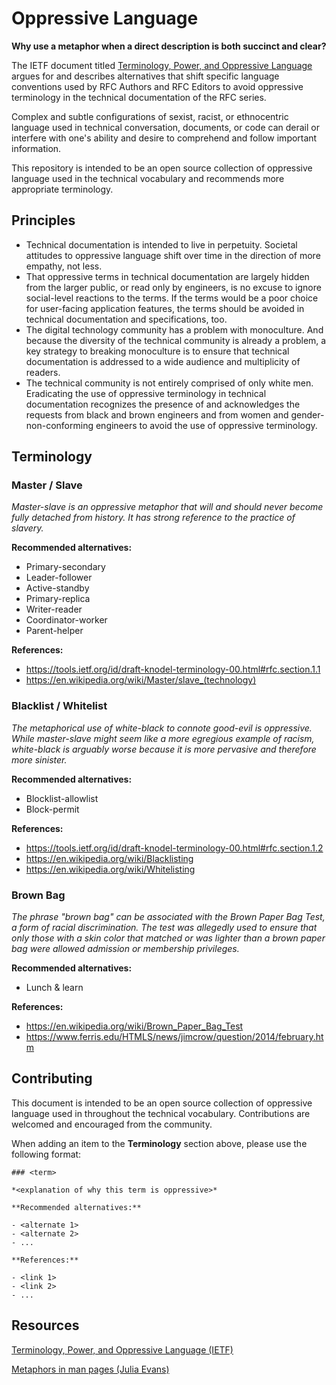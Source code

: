# Oppressive Language

**Why use a metaphor when a direct description is both succinct and clear?**

The IETF document titled [Terminology, Power, and Oppressive Language](https://tools.ietf.org/id/draft-knodel-terminology-00.html) argues for and describes alternatives that shift specific language conventions used by RFC Authors and RFC Editors to avoid oppressive terminology in the technical documentation of the RFC series.

Complex and subtle configurations of sexist, racist, or ethnocentric language used in technical conversation, documents, or code can derail or interfere with one's ability and desire to comprehend and follow important information.

This repository is intended to be an open source collection of oppressive language used in the technical vocabulary and recommends more appropriate terminology.

## Principles

- Technical documentation is intended to live in perpetuity. Societal attitudes to oppressive language shift over time in the direction of more empathy, not less.
- That oppressive terms in technical documentation are largely hidden from the larger public, or read only by engineers, is no excuse to ignore social-level reactions to the terms. If the terms would be a poor choice for user-facing application features, the terms should be avoided in technical documentation and specifications, too.
- The digital technology community has a problem with monoculture. And because the diversity of the technical community is already a problem, a key strategy to breaking monoculture is to ensure that technical documentation is addressed to a wide audience and multiplicity of readers.
- The technical community is not entirely comprised of only white men. Eradicating the use of oppressive terminology in technical documentation recognizes the presence of and acknowledges the requests from black and brown engineers and from women and gender-non-conforming engineers to avoid the use of oppressive terminology.


## Terminology

### Master / Slave

*Master-slave is an oppressive metaphor that will and should never become fully detached from history. It has strong reference to the practice of slavery.*

**Recommended alternatives:**

- Primary-secondary
- Leader-follower
- Active-standby
- Primary-replica
- Writer-reader
- Coordinator-worker
- Parent-helper

**References:**

- https://tools.ietf.org/id/draft-knodel-terminology-00.html#rfc.section.1.1
- https://en.wikipedia.org/wiki/Master/slave_(technology)

### Blacklist / Whitelist

*The metaphorical use of white-black to connote good-evil is oppressive. While master-slave might seem like a more egregious example of racism, white-black is arguably worse because it is more pervasive and therefore more sinister.*

**Recommended alternatives:**

- Blocklist-allowlist
- Block-permit

**References:**

- https://tools.ietf.org/id/draft-knodel-terminology-00.html#rfc.section.1.2
- https://en.wikipedia.org/wiki/Blacklisting
- https://en.wikipedia.org/wiki/Whitelisting

### Brown Bag

*The phrase "brown bag" can be associated with the Brown Paper Bag Test, a form of racial discrimination. The test was allegedly used to ensure that only those with a skin color that matched or was lighter than a brown paper bag were allowed admission or membership privileges.*

**Recommended alternatives:**

- Lunch & learn

**References:**

- https://en.wikipedia.org/wiki/Brown_Paper_Bag_Test
- https://www.ferris.edu/HTMLS/news/jimcrow/question/2014/february.htm


## Contributing

This document is intended to be an open source collection of oppressive language used in throughout the technical vocabulary. Contributions are welcomed and encouraged from the community.

When adding an item to the **Terminology** section above, please use the following format:

```
### <term>

*<explanation of why this term is oppressive>*

**Recommended alternatives:**

- <alternate 1>
- <alternate 2>
- ...

**References:**

- <link 1>
- <link 2>
- ...
```

## Resources

[Terminology, Power, and Oppressive Language (IETF)](https://tools.ietf.org/id/draft-knodel-terminology-00.html)

[Metaphors in man pages (Julia Evans)](https://jvns.ca/blog/2020/05/08/metaphors-in-man-pages/)
